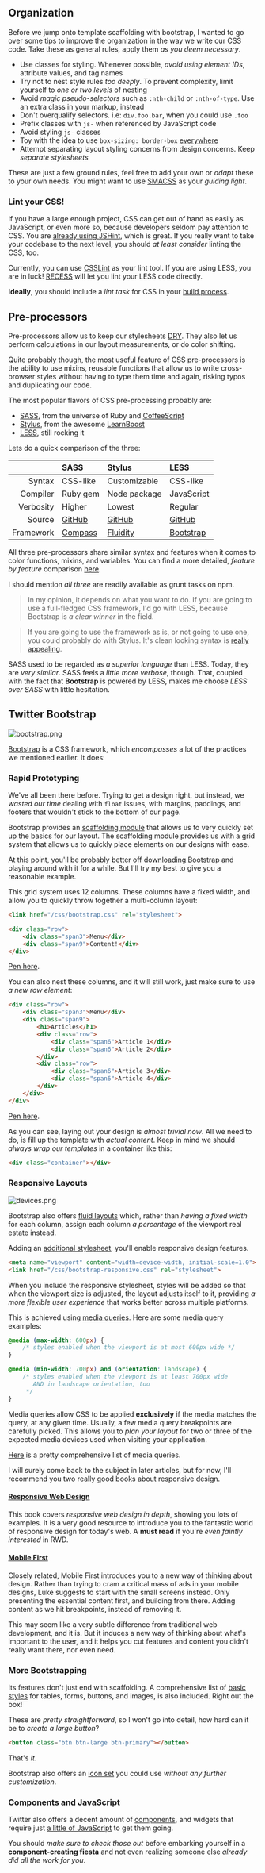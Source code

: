 ## Organization ##

Before we jump onto template scaffolding with bootstrap, I wanted to go over some tips to improve the organization in the way we write our CSS code. Take these as general rules, apply them _as you deem necessary_.

- Use classes for styling. Whenever possible, _avoid using element IDs_, attribute values, and tag names
- Try not to nest style rules _too deeply_. To prevent complexity, limit yourself to _one or two levels_ of nesting
- Avoid _magic pseudo-selectors_ such as `:nth-child` or `:nth-of-type`. Use an extra class in your markup, instead
- Don't overqualify selectors. i.e: `div.foo.bar`, when you could use `.foo`
- Prefix classes with `js-` when referenced by JavaScript code
- Avoid styling `js-` classes
- Toy with the idea to use `box-sizing: border-box` [everywhere](http://www.paulirish.com/2012/box-sizing-border-box-ftw/ "* { box-sizing: border-box; } FTW")
- Attempt separating layout styling concerns from design concerns. Keep _separate stylesheets_

These are just a few ground rules, feel free to add your own or _adapt_ these to your own needs. You might want to use [SMACSS](http://smacss.com/ "SMACSS Style Guide") as your _guiding light_.

### Lint your CSS! ###

If you have a large enough project, CSS can get out of hand as easily as JavaScript, or even more so, because developers seldom pay attention to CSS. You are [already using JSHint](/2013/03/22/managing-code-quality-in-nodejs "Managing Code Quality in NodeJS"), which is great. If you really want to take your codebase to the next level, you should _at least consider_ linting the CSS, too.

Currently, you can use [CSSLint](https://github.com/stubbornella/csslint "CSSLint on GitHub") as your lint tool. If you are using LESS, you are in luck! [RECESS](https://github.com/twitter/recess "Twitter RECESS on GitHub") will let you lint your LESS code directly.

**Ideally**, you should include a _lint task_ for CSS in your [build process](/2013/05/22/understanding-build-processes "Understanding Build Processes").

## Pre-processors ##

Pre-processors allow us to keep our stylesheets [DRY](http://en.wikipedia.org/wiki/Don't_repeat_yourself "Don't Repeat Yourself Principle"). They also let us perform calculations in our layout measurements, or do color shifting.

Quite probably though, the most useful feature of CSS pre-processors is the ability to use mixins, reusable functions that allow us to write cross-browser styles without having to type them time and again, risking typos and duplicating our code.

The most popular flavors of CSS pre-processing probably are:

- [SASS](http://sass-lang.com/ "Syntactically Awesome Stylesheets"), from the universe of Ruby and [CoffeeScript](http://coffeescript.org/ "CoffeScript language")
- [Stylus](http://learnboost.github.io/stylus/ "Stylus pre-processor"), from the awesome [LearnBoost](https://github.com/LearnBoost "LearnBoost on GitHub")
- [LESS](http://lesscss.org/ "LESS CSS language"), still rocking it

Lets do a quick comparison of the three:

|              | SASS         | Stylus       | LESS         |
|-------------:|:-------------|:-------------|:-------------|
| Syntax       | CSS-like     | Customizable | CSS-like     |
| Compiler     | Ruby gem     | Node package | JavaScript   |
| Verbosity    | Higher       | Lowest       | Regular      |
| Source       | [GitHub](https://github.com/nex3/sass "SASS on GitHub") | [GitHub](https://github.com/learnboost/stylus "Stylus on GitHub") | [GitHub](https://github.com/cloudhead/less.js "LESS on GitHub") |
| Framework    | [Compass](http://compass-style.org/ "Compass CSS Authoring Framework") | [Fluidity](https://github.com/InkSpeck/fluidity "Fluidity Framework") | [Bootstrap](twitter.github.com/bootstrap/ "Twitter Bootstrap") |

All three pre-processors share similar syntax and features when it comes to color functions, mixins, and variables. You can find a more detailed, _feature by feature_ comparison [here](http://net.tutsplus.com/tutorials/html-css-techniques/sass-vs-less-vs-stylus-a-preprocessor-shootout/ "SASS vs LESS vs Stylus").

I should mention _all three_ are readily available as grunt tasks on npm.

> In my opinion, it depends on what you want to do. If you are going to use a full-fledged CSS framework, I'd go with LESS, because Bootstrap is _a clear winner_ in the field.

> If you are going to use the framework as is, or not going to use one, you could probably do with Stylus. It's clean looking syntax is [really appealing](https://gist.github.com/paulmillr/2005644 "Gist showing simplicity of Stylus").

SASS used to be regarded as _a superior language_ than LESS. Today, they are _very similar_. SASS feels a _little more verbose_, though. That, coupled with the fact that **Bootstrap** is powered by LESS, makes me choose _LESS over SASS_ with little hesitation.

## Twitter Bootstrap ##

![bootstrap.png][1]

[Bootstrap](http://twitter.github.io/bootstrap/ "Twitter Bootstrap Framework") is a CSS framework, which _encompasses_ a lot of the practices we mentioned earlier. It does:

### Rapid Prototyping ###

We've all been there before. Trying to get a design right, but instead, we _wasted our time_ dealing with `float` issues, with margins, paddings, and footers that wouldn't stick to the bottom of our page.

Bootstrap provides an [scaffolding module](http://twitter.github.io/bootstrap/scaffolding.html "Bootstrap Scaffolding") that allows us to very quickly set up the basics for our layout. The scaffolding module provides us with a grid system that allows us to quickly place elements on our designs with ease.

At this point, you'll be probably better off [downloading Bootstrap](http://twitter.github.io/bootstrap/assets/bootstrap.zip "Download bootstrap.zip") and playing around with it for a while. But I'll try my best to give you a reasonable example.

This grid system uses 12 columns. These columns have a fixed width, and allow you to quickly throw together a multi-column layout:

```html
<link href="/css/bootstrap.css" rel="stylesheet">

<div class="row">
    <div class="span3">Menu</div>
    <div class="span9">Content!</div>
</div>
```

[Pen here](http://cdpn.io/mtgsj "Basic Layout Example").

You can also nest these columns, and it will still work, just make sure to use _a new row element_:

```html
<div class="row">
    <div class="span3">Menu</div>
    <div class="span9">
        <h1>Articles</h1>
        <div class="row">
            <div class="span6">Article 1</div>
            <div class="span6">Article 2</div>
        </div>
        <div class="row">
            <div class="span6">Article 3</div>
            <div class="span6">Article 4</div>
        </div>
    </div>
</div>
```

[Pen here](http://cdpn.io/yegbn "Nested Layout Example").

As you can see, laying out your design is _almost trivial now_. All we need to do, is fill up the template with _actual content_. Keep in mind we should _always wrap our templates_ in a container like this:

```html
<div class="container"></div>
```

### Responsive Layouts ###

![devices.png][2]

Bootstrap also offers [fluid layouts](http://twitter.github.io/bootstrap/scaffolding.html#fluidGridSystem "Fluid Grid System") which, rather than _having a fixed width_ for each column, assign each column _a percentage_ of the viewport real estate instead.

Adding an [additional stylesheet](http://twitter.github.io/bootstrap/scaffolding.html#responsive "Enabling responsive features"), you'll enable responsive design features.

```html
<meta name="viewport" content="width=device-width, initial-scale=1.0">
<link href="/css/bootstrap-responsive.css" rel="stylesheet">
```

When you include the responsive stylesheet, styles will be added so that when the viewport size is adjusted, the layout adjusts itself to it, providing _a more flexible user experience_ that works better across multiple platforms.

This is achieved using [media queries](https://developer.mozilla.org/en-US/docs/Web/Guide/CSS/Media_queries "CSS media queries"). Here are some media query examples:

```css
@media (max-width: 600px) {
    /* styles enabled when the viewport is at most 600px wide */
}

@media (min-width: 700px) and (orientation: landscape) {
    /* styles enabled when the viewport is at least 700px wide
       AND in landscape orientation, too
     */
}
```

Media queries allow CSS to be applied **exclusively** if the media matches the query, at any given time. Usually, a few media query breakpoints are carefully picked. This allows you to _plan your layout_ for two or three of the expected media devices used when visiting your application.

[Here](http://css-tricks.com/snippets/css/media-queries-for-standard-devices/ "Media queries for standard devices") is a pretty comprehensive list of media queries.

I will surely come back to the subject in later articles, but for now, I'll recommend you two really good books about responsive design.

#### [Responsive Web Design](http://www.amazon.com/dp/098444257X "Responsive Web Design by Ethan Marcotte") ####

This book covers _responsive web design in depth_, showing you lots of examples. It is a very good resource to introduce you to the fantastic world of responsive design for today's web. A **must read** if you're _even faintly interested_ in RWD.

#### [Mobile First](http://www.amazon.com/dp/1937557022 "Mobile First by Luke Wroblewski") ####

Closely related, Mobile First introduces you to a new way of thinking about design. Rather than trying to cram a critical mass of ads in your mobile designs, Luke suggests to start with the small screens instead. Only presenting the essential content first, and building from there. Adding content as we hit breakpoints, instead of removing it.

This may seem like a very subtle difference from traditional web development, and it is. But it induces a new way of thinking about what's important to the user, and it helps you cut features and content you didn't really want there, nor even need.

### More Bootstrapping ###

Its features don't just end with scaffolding. A comprehensive list of [basic styles](http://twitter.github.io/bootstrap/base-css.html "Fundamental HTML Styles") for tables, forms, buttons, and images, is also included. Right out the box!

These are _pretty straightforward_, so I won't go into detail, how hard can it be to _create a large button_?

```html
<button class="btn btn-large btn-primary"></button>
```

That's _it_.

Bootstrap also offers an [icon set](http://twitter.github.io/bootstrap/base-css.html#icons "Glyphicons in Bootstrap") you could use _without any further customization_.

### Components and JavaScript ###

Twitter also offers a decent amount of [components](http://twitter.github.io/bootstrap/components.html "Reusable components in Bootstrap"), and widgets that require just [a little of JavaScript](http://twitter.github.io/bootstrap/javascript.html "JavaScript in Bootstrap") to get them going.

You should _make sure to check those out_ before embarking yourself in a **component-creating fiesta** and not even realizing someone else _already did all the work for you_.

  [1]: https://i.imgur.com/TTMpDxW.png "Twitter Bootstrap CSS Framework"
  [2]: https://i.imgur.com/3hTIoim.png "Different Media Devices"
